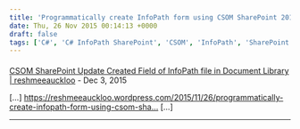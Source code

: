 ```yaml
---
title: 'Programmatically create InfoPath form using CSOM SharePoint 2010'
date: Thu, 26 Nov 2015 00:14:13 +0000
draft: false
tags: ['C#', 'C# InfoPath SharePoint', 'CSOM', 'InfoPath', 'SharePoint']
---
```



#### 
[CSOM SharePoint Update Created Field of InfoPath file in Document Library | reshmeeauckloo](https://reshmeeauckloo.wordpress.com/2015/12/09/csom-sharepoint-update-created-field-of-infopath-file-in-document-library/ "") - <time datetime="2015-12-09 11:08:47">Dec 3, 2015</time>

\[…\] https://reshmeeauckloo.wordpress.com/2015/11/26/programmatically-create-infopath-form-using-csom-sha… \[…\]
<hr />
